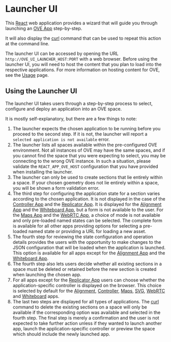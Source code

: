 # Launcher UI

This [React](https://reactjs.org/) web application provides a wizard that will guide you through launching an [OVE App](https://ove.readthedocs.io/en/stable/ove-apps/README.html) step-by-step.

It will also display the [curl](https://curl.haxx.se/docs/manpage.html) command that can be used to repeat this action at the command line.

The launcher UI can be accessed by opening the URL `http://OVE_UI_LAUNCHER_HOST:PORT` with a web browser. Before using the launcher UI, you will need to host the content that you plan to load into the respective applications. For more information on hosting content for OVE, see the [Usage](https://ove.readthedocs.io/en/stable/docs/USAGE.html) page.

## Using the Launcher UI

The launcher UI takes users through a step-by-step process to select, configure and deploy an application into an OVE space.

It is mostly self-explanatory, but there are a few things to note:

1. The launcher expects the chosen application to be running before you proceed to the second step. If it is not, the launcher will report a `selected application is not available` error.
2. The launcher lists all spaces available within the pre-configured OVE environment. Not all instances of OVE may have the same spaces, and if you cannot find the space that you were expecting to select, you may be connecting to the wrong OVE instance. In such a situation, please validate the `REACT_APP_OVE_HOST` configuration that you have provided when installing the launcher.
3. The launcher can only be used to create sections that lie entirely within a space. If your chosen goemetry does not lie entirely within a space, you will be shown a form validation error.
4. The third step for configuring the application state for a section varies according to the chosen application. It is not displayed in the case of the [Controller App](https://ove.readthedocs.io/en/stable/ove-apps/packages/ove-app-controller/README.html) and the [Replicator App](https://ove.readthedocs.io/en/stable/ove-apps/packages/ove-app-replicator/README.html). It is displayed for the [Alignment App](https://ove.readthedocs.io/en/stable/ove-apps/packages/ove-app-alignment/README.html) and the [Whiteboard App](https://ove.readthedocs.io/en/stable/ove-apps/packages/ove-app-whiteboard/README.html), but a form is not available to the user. For the [Maps App](https://ove.readthedocs.io/en/stable/ove-apps/packages/ove-app-maps/README.html) and the [WebRTC App](https://ove.readthedocs.io/en/stable/ove-apps/packages/ove-app-webrtc/README.html), a choice of mode is not available and only pre-loaded named states can be selected. The complete form is available for all other apps providing options for selecting a pre-loaded named state or providing a URL for loading a new asset.
5. The fourth step for reviewing the state configuration and operation details provides the users with the opportunity to make changes to the JSON configuration that will be loaded when the application is launched. This option is available for all apps except for the [Alignment App](https://ove.readthedocs.io/en/stable/ove-apps/packages/ove-app-alignment/README.html) and the [Whiteboard App](https://ove.readthedocs.io/en/stable/ove-apps/packages/ove-app-whiteboard/README.html).
6. The fourth step also lets users decide whether all existing sections in a space must be deleted or retained before the new section is created when launching the chosen app.
7. For all apps except for the [Replicator App](https://ove.readthedocs.io/en/stable/ove-apps/packages/ove-app-replicator/README.html) users can choose whether the application-specific controller is displayed on the browser. This choice is selected by default for the [Alignment](https://ove.readthedocs.io/en/stable/ove-apps/packages/ove-app-alignment/README.html), [Controller](https://ove.readthedocs.io/en/stable/ove-apps/packages/ove-app-controller/README.html), [Maps](https://ove.readthedocs.io/en/stable/ove-apps/packages/ove-app-maps/README.html), [SVG](https://ove.readthedocs.io/en/stable/ove-apps/packages/ove-app-svg/README.html), [WebRTC](https://ove.readthedocs.io/en/stable/ove-apps/packages/ove-app-webrtc/README.html) and [Whiteboard](https://ove.readthedocs.io/en/stable/ove-apps/packages/ove-app-whiteboard/README.html) apps.
8. The last two steps are displayed for all types of applications. The [curl](https://curl.haxx.se/docs/manpage.html) command to delete the existing sections on a space will only be available if the corresponding option was available and selected in the fourth step. The final step is merely a confirmation and the user is not expected to take further action unless if they wanted to launch another app, launch the application-specific controller or preview the space which should include the newly launched app.
